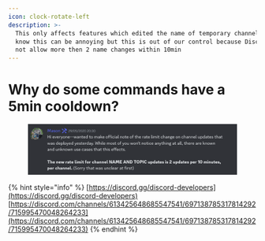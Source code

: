 ```yaml
---
icon: clock-rotate-left
description: >-
  This only affects features which edited the name of temporary channels. We
  know this can be annoying but this is out of our control because Discord does
  not allow more then 2 name changes within 10min
---
```


# Why do some commands have a 5min cooldown?

<figure><img src="../.gitbook/assets/image (20) (1).png" alt=""><figcaption></figcaption></figure>

{% hint style="info" %}
[https://discord.gg/discord-developers](https://discord.gg/discord-developers) [https://discord.com/channels/613425648685547541/697138785317814292/715995470048264233](https://discord.com/channels/613425648685547541/697138785317814292/715995470048264233)
{% endhint %}
